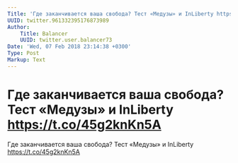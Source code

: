 ```yaml
---
Title: 'Где заканчивается ваша свобода? Тест «Медузы» и InLiberty https://t.co/45g2knKn5A'
UUID: twitter.961332395176873989
Author:
    Title: Balancer
    UUID: twitter.user.balancer73
Date: 'Wed, 07 Feb 2018 23:14:38 +0300'
Type: Post
Markup: Text
---
```


# Где заканчивается ваша свобода? Тест «Медузы» и InLiberty https://t.co/45g2knKn5A

Где заканчивается ваша свобода? Тест «Медузы» и InLiberty
https://t.co/45g2knKn5A